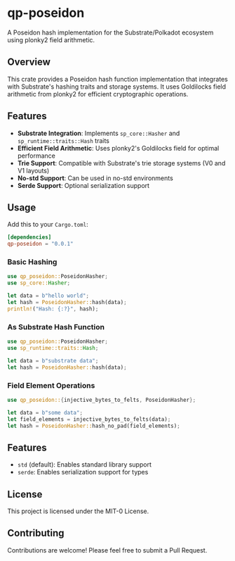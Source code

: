 # qp-poseidon

A Poseidon hash implementation for the Substrate/Polkadot ecosystem using plonky2 field arithmetic.

## Overview

This crate provides a Poseidon hash function implementation that integrates with Substrate's hashing traits and storage systems. It uses Goldilocks field arithmetic from plonky2 for efficient cryptographic operations.

## Features

- **Substrate Integration**: Implements `sp_core::Hasher` and `sp_runtime::traits::Hash` traits
- **Efficient Field Arithmetic**: Uses plonky2's Goldilocks field for optimal performance
- **Trie Support**: Compatible with Substrate's trie storage systems (V0 and V1 layouts)
- **No-std Support**: Can be used in no-std environments
- **Serde Support**: Optional serialization support

## Usage

Add this to your `Cargo.toml`:

```toml
[dependencies]
qp-poseidon = "0.0.1"
```

### Basic Hashing

```rust
use qp_poseidon::PoseidonHasher;
use sp_core::Hasher;

let data = b"hello world";
let hash = PoseidonHasher::hash(data);
println!("Hash: {:?}", hash);
```

### As Substrate Hash Function

```rust
use qp_poseidon::PoseidonHasher;
use sp_runtime::traits::Hash;

let data = b"substrate data";
let hash = PoseidonHasher::hash(data);
```

### Field Element Operations

```rust
use qp_poseidon::{injective_bytes_to_felts, PoseidonHasher};

let data = b"some data";
let field_elements = injective_bytes_to_felts(data);
let hash = PoseidonHasher::hash_no_pad(field_elements);
```

## Features

- `std` (default): Enables standard library support
- `serde`: Enables serialization support for types

## License

This project is licensed under the MIT-0 License.

## Contributing

Contributions are welcome! Please feel free to submit a Pull Request.

